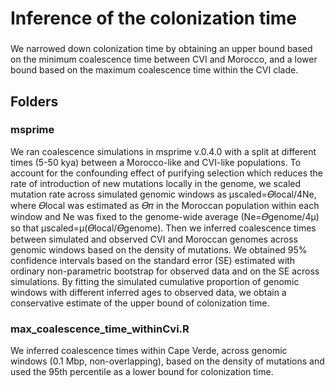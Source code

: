 ###
#	Inference of the colonization time
###

We narrowed down colonization time by obtaining an upper bound based on the minimum coalescence time between CVI and Morocco, and a lower bound based on the maximum coalescence time within the CVI clade. 

###

## Folders

### msprime 

We ran coalescence simulations in msprime v.0.4.0 with a split at different times (5-50 kya) between a Morocco-like and CVI-like populations. To account for the confounding effect of purifying selection which reduces the rate of introduction of new mutations locally in the genome, we scaled mutation rate across simulated genomic windows as μscaled=𝛳local/4Ne, where 𝛳local was estimated as 𝛳𝜋 in the Moroccan population within each window and Ne was fixed to the genome-wide average (Ne=𝛳genome/4μ) so that μscaled=μ(𝛳local/𝛳genome). Then we inferred coalescence times between simulated and observed CVI and Moroccan genomes across genomic windows based on the density of mutations. We obtained 95% confidence intervals based on the standard error (SE) estimated with ordinary non-parametric bootstrap for observed data and on the SE across simulations. By fitting the simulated cumulative proportion of genomic windows with different inferred ages to observed data, we obtain a conservative estimate of the upper bound of colonization time. 

### max_coalescence_time_withinCvi.R	

We inferred coalescence times within Cape Verde, across genomic windows (0.1 Mbp, non-overlapping), based on the density of mutations and used the 95th percentile as a lower bound for colonization time. 


